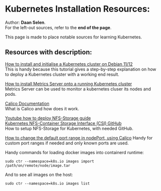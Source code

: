 # Kubernetes Installation Resources:

Author: **Daan Selen**.<br>
For the left-out sources, refer to the **end of the page**.

This page is made to place notable sources for learning Kubernetes.

## **Resources with description:**

[How to install and initialise a Kubernetes cluster on Debian 11/12](https://www.linuxtechi.com/install-kubernetes-cluster-on-debian/)<br>
This is handy because this tutorial gives a step-by-step explanation on how to deploy a Kubernetes cluster with a working end result.

[How to install Metrics Server onto a running Kubernetes cluster](https://www.linuxtechi.com/how-to-install-kubernetes-metrics-server/)<br>
Metrics Server can be used to monitor a kubernetes cluser its nodes and pods.

[Calico Documentation](https://docs.tigera.io/calico/latest/about/)<br>
What is Calico and how does it work.

[Youtube how to deploy NFS-Storage guide](https://www.youtube.com/watch?v=efa8gwmbPms)<br>
[Kubernetes NFS-Container Storage Interface (CSI) GitHub](https://github.com/kubernetes-csi/csi-driver-nfs)<br>
How to setup NFS-Storage for Kubernetes, with needed GitHub.

[How to change the default port range in nodePort, using Calico](https://www.thinkcode.se/blog/2019/02/20/kubernetes-service-node-port-range)
Handy for custom port ranges if needed and only known ports are used.

Handy commands for loading docker images into containerd runtime:
```
sudo ctr --namespace=k8s.io images import /path/on/remote/node/image.tar
```
And to see all images on the host:
```
sudo ctr --namespace=k8s.io images list
```